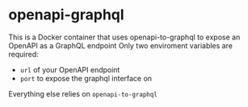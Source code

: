 # openapi-graphql

This is a Docker container that uses openapi-to-graphql to expose an OpenAPI as a GraphQL endpoint
Only two enviroment variables are required:
- `url` of your OpenAPI endpoint
- `port` to expose the graphql interface on

Everything else relies on `openapi-to-graphql`
